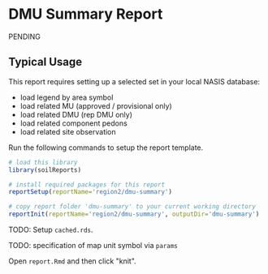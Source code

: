 # DMU Summary Report
PENDING

## Typical Usage
This report requires setting up a selected set in your local NASIS database:

   * load legend by area symbol
   * load related MU (approved / provisional only)
   * load related DMU (rep DMU only)
   * load related component pedons
   * load related site observation

Run the following commands to setup the report template.
```r
# load this library
library(soilReports)

# install required packages for this report
reportSetup(reportName='region2/dmu-summary')

# copy report folder 'dmu-summary' to your current working directory
reportInit(reportName='region2/dmu-summary', outputDir='dmu-summary')
```

TODO: Setup `cached.rds`.

TODO: specification of map unit symbol via `params`

Open `report.Rmd` and then click "knit".

